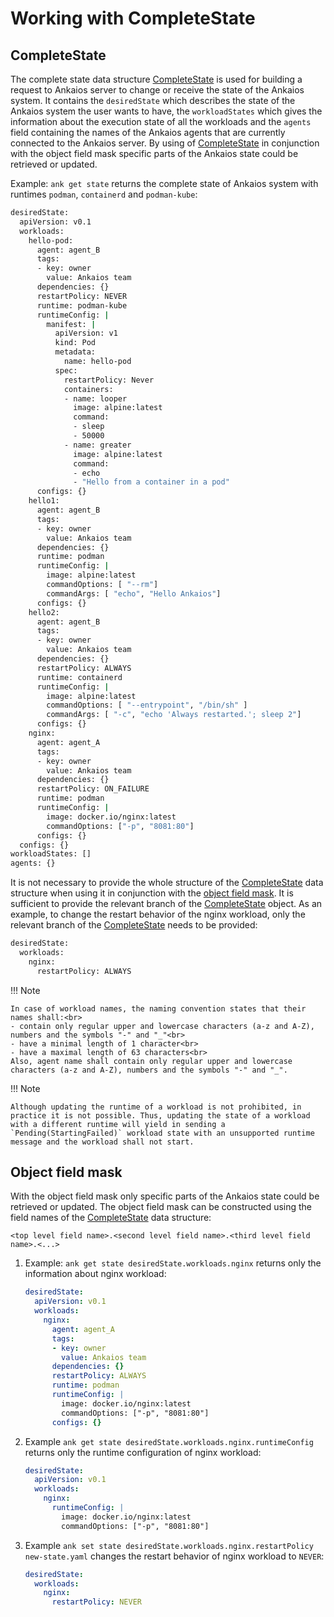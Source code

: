 # Working with CompleteState

## CompleteState

The complete state data structure [CompleteState](./_ankaios.proto.md#completestate) is used for building a request to Ankaios server to change or receive the state of the Ankaios system. It contains the `desiredState` which describes the state of the Ankaios system the user wants to have, the `workloadStates` which gives the information about the execution state of all the workloads and the `agents` field containing the names of the Ankaios agents that are currently connected to the Ankaios server. By using of [CompleteState](./_ankaios.proto.md#completestate) in conjunction with the object field mask specific parts of the Ankaios state could be retrieved or updated.

Example: `ank get state` returns the complete state of Ankaios system with runtimes `podman`, `containerd` and `podman-kube`:

```bash
desiredState:
  apiVersion: v0.1
  workloads:
    hello-pod:
      agent: agent_B
      tags:
      - key: owner
        value: Ankaios team
      dependencies: {}
      restartPolicy: NEVER
      runtime: podman-kube
      runtimeConfig: |
        manifest: |
          apiVersion: v1
          kind: Pod
          metadata:
            name: hello-pod
          spec:
            restartPolicy: Never
            containers:
            - name: looper
              image: alpine:latest
              command:
              - sleep
              - 50000
            - name: greater
              image: alpine:latest
              command:
              - echo
              - "Hello from a container in a pod"
      configs: {}
    hello1:
      agent: agent_B
      tags:
      - key: owner
        value: Ankaios team
      dependencies: {}
      runtime: podman
      runtimeConfig: |
        image: alpine:latest
        commandOptions: [ "--rm"]
        commandArgs: [ "echo", "Hello Ankaios"]
      configs: {}
    hello2:
      agent: agent_B
      tags:
      - key: owner
        value: Ankaios team
      dependencies: {}
      restartPolicy: ALWAYS
      runtime: containerd
      runtimeConfig: |
        image: alpine:latest
        commandOptions: [ "--entrypoint", "/bin/sh" ]
        commandArgs: [ "-c", "echo 'Always restarted.'; sleep 2"]
      configs: {}
    nginx:
      agent: agent_A
      tags:
      - key: owner
        value: Ankaios team
      dependencies: {}
      restartPolicy: ON_FAILURE
      runtime: podman
      runtimeConfig: |
        image: docker.io/nginx:latest
        commandOptions: ["-p", "8081:80"]
      configs: {}
  configs: {}
workloadStates: []
agents: {}
```

It is not necessary to provide the whole structure of the [CompleteState](./_ankaios.proto.md#completestate) data structure when using it in conjunction with the [object field mask](#object-field-mask). It is sufficient to provide the relevant branch of the [CompleteState](./_ankaios.proto.md#completestate) object. As an example, to change the restart behavior of the nginx workload, only the relevant branch of the [CompleteState](./_ankaios.proto.md#completestate) needs to be provided:

```bash
desiredState:
  workloads:
    nginx:
      restartPolicy: ALWAYS
```

!!! Note

    In case of workload names, the naming convention states that their names shall:<br>
    - contain only regular upper and lowercase characters (a-z and A-Z), numbers and the symbols "-" and "_"<br>
    - have a minimal length of 1 character<br>
    - have a maximal length of 63 characters<br>
    Also, agent name shall contain only regular upper and lowercase characters (a-z and A-Z), numbers and the symbols "-" and "_".

!!! Note

    Although updating the runtime of a workload is not prohibited, in practice it is not possible. Thus, updating the state of a workload with a different runtime will yield in sending a `Pending(StartingFailed)` workload state with an unsupported runtime message and the workload shall not start.

## Object field mask

With the object field mask only specific parts of the Ankaios state could be retrieved or updated.
The object field mask can be constructed using the field names of the [CompleteState](./_ankaios.proto.md#completestate) data structure:

```text
<top level field name>.<second level field name>.<third level field name>.<...>
```

1. Example: `ank get state desiredState.workloads.nginx` returns only the information about nginx workload:

    ```yaml
    desiredState:
      apiVersion: v0.1
      workloads:
        nginx:
          agent: agent_A
          tags:
          - key: owner
            value: Ankaios team
          dependencies: {}
          restartPolicy: ALWAYS
          runtime: podman
          runtimeConfig: |
            image: docker.io/nginx:latest
            commandOptions: ["-p", "8081:80"]
          configs: {}
    ```

2. Example `ank get state desiredState.workloads.nginx.runtimeConfig` returns only the runtime configuration of nginx workload:

    ```yaml
    desiredState:
      apiVersion: v0.1
      workloads:
        nginx:
          runtimeConfig: |
            image: docker.io/nginx:latest
            commandOptions: ["-p", "8081:80"]
    ```

3. Example `ank set state desiredState.workloads.nginx.restartPolicy new-state.yaml` changes the restart behavior of nginx workload to `NEVER`:

    ```yaml title="new-state.yaml"
    desiredState:
      workloads:
        nginx:
          restartPolicy: NEVER
    ```
